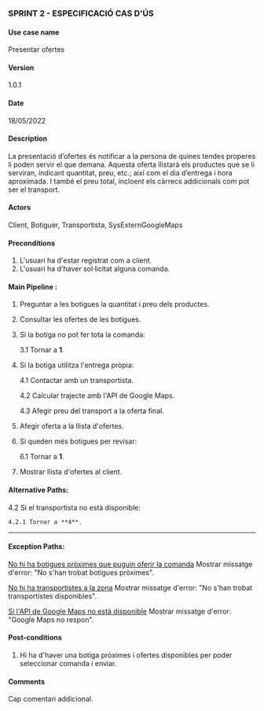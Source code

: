 ### SPRINT 2 - ESPECIFICACIÓ CAS D'ÚS

#### Use case name
Presentar ofertes

#### Version
1.0.1

#### Date
18/05/2022

#### Description
La presentació d’ofertes és notificar a la persona de quines tendes properes li poden servir el que demana. Aquesta oferta llistarà els productes que se li serviran, indicant quantitat, preu, etc.; així com el dia d’entrega i hora aproximada. I també el preu total, incloent els càrrecs addicionals com pot ser el transport.

#### Actors
Client, Botiguer, Transportista, SysExternGoogleMaps

#### Preconditions
1. L'usuari ha d'estar registrat com a client.
2. L'usuari ha d'haver sol·licitat alguna comanda.

#### Main Pipeline :
1. Preguntar a les botigues la quantitat i preu dels productes.

2. Consultar les ofertes de les botigues.

3. Si la botiga no pot fer tota la comanda:

    3.1 Tornar a **1**.

4. Si la botiga utilitza l'entrega pròpia:

    4.1 Contactar amb un transportista.

    4.2 Calcular trajecte amb l'API de Google Maps.

    4.3 Afegir preu del transport a la oferta final.

5. Afegir oferta a la llista d'ofertes.

6. Si queden més botigues per revisar:

    6.1 Tornar a **1**.

7. Mostrar llista d'ofertes al client.

#### Alternative Paths:

4.2 Si el transportista no està disponible:

    4.2.1 Tornar a **4**.

---
#### Exception Paths:

<u>No hi ha botigues pròximes que puguin oferir la comanda</u>
Mostrar missatge d'error: "No s'han trobat botigues pròximes".

<u>No hi ha transportistes a la zona</u>
Mostrar missatge d'error: "No s'han trobat transportistes disponibles".

<u>Si l'API de Google Maps no està disponible</u>
Mostrar missatge d'error: "Google Maps no respon".

#### Post-conditions
1. Hi ha d'haver una botiga pròximes i ofertes disponibles per poder seleccionar comanda i enviar.

#### Comments
Cap comentari addicional.
